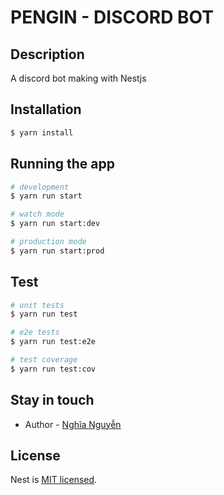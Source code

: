 # PENGIN - DISCORD BOT

## Description

A discord bot making with Nestjs

## Installation

```bash
$ yarn install
```

## Running the app

```bash
# development
$ yarn run start

# watch mode
$ yarn run start:dev

# production mode
$ yarn run start:prod
```

## Test

```bash
# unit tests
$ yarn run test

# e2e tests
$ yarn run test:e2e

# test coverage
$ yarn run test:cov
```

## Stay in touch

-   Author - [Nghĩa Nguyễn](https://github.com/nghianguyent)

## License

Nest is [MIT licensed](LICENSE).
